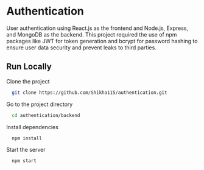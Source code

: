 
# Authentication

User authentication using React.js as the frontend and Node.js, Express, and MongoDB as the backend. This project required the use of npm packages like JWT for token generation and bcrypt for password hashing to ensure user data security and prevent leaks to third parties.

## Run Locally

Clone the project

```bash
  git clone https://github.com/Shikha115/authentication.git
```

Go to the project directory

```bash
  cd authentication/backend
```

Install dependencies

```bash
  npm install
```

Start the server

```bash
  npm start
```
